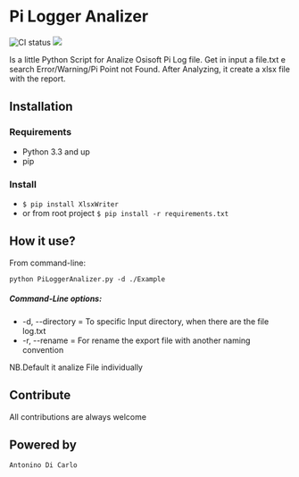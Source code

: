 # Pi Logger Analizer

![CI status](https://img.shields.io/badge/python-3.0-orange.svg) ![](https://img.shields.io/badge/Version-1.0-green.svg)

Is a little Python Script for Analize Osisoft Pi Log file.  Get in input a file.txt e search Error/Warning/Pi Point not Found.
After Analyzing, it create a xlsx file with the report.

## Installation

### Requirements

* Python 3.3 and up
* pip
### Install
* `$ pip install XlsxWriter` 
* or from root project `$ pip install -r requirements.txt`





## How it use?
From command-line:

    python PiLoggerAnalizer.py -d ./Example
    
##### Command-Line options:
* -d, --directory = To specific Input directory, when there are the file log.txt
* -r, --rename = For rename the export file with another naming convention

NB.Default it analize File individually



## Contribute
All contributions are always welcome


## Powered by
    Antonino Di Carlo
